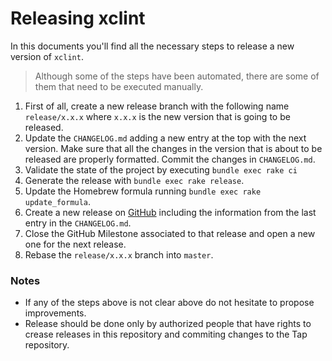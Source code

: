 # Releasing xclint

In this documents you'll find all the necessary steps to release a new version of `xclint`.

> Although some of the steps have been automated, there are some of them that need to be executed manually.

1. First of all, create a new release branch with the following name `release/x.x.x` where `x.x.x` is the new version that is going to be released.
2. Update the `CHANGELOG.md` adding a new entry at the top with the next version. Make sure that all the changes in the version that is about to be released are properly formatted. Commit the changes in `CHANGELOG.md`.
3. Validate the state of the project by executing `bundle exec rake ci`
4. Generate the release with `bundle exec rake release`.
5. Update the Homebrew formula running `bundle exec rake update_formula`.
6. Create a new release on [GitHub](https://github.com/xcodeswift/xclint) including the information from the last entry in the `CHANGELOG.md`.
7. Close the GitHub Milestone associated to that release and open a new one for the next release.
8. Rebase the `release/x.x.x` branch into `master`.

### Notes
- If any of the steps above is not clear above do not hesitate to propose improvements.
- Release should be done only by authorized people that have rights to crease releases in this repository and commiting changes to the Tap repository.
